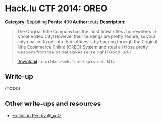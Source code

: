 # Hack.lu CTF 2014: OREO

**Category:** Exploiting
**Points:** 400
**Author:** cutz
**Description:**

> The Original Rifle Company has the most finest rifles and revolvers in whole Rodeo City! However their buildings are pretty secure, so your only chance to get into their offices is by hacking through the Original Rifle Ecommerce Online (OREO) System and steal all those pretty weapons from the inside! Makes sense right? Good luck!
>
> [Download](oreo_35f118d90a7790bbd1eb6d4549993ef0)
> `nc wildwildweb.fluxfingers.net 1414`

## Write-up

(TODO)

## Other write-ups and resources

* [Exploit in Perl by @_cutz](exploit-by-cutz.pl)
